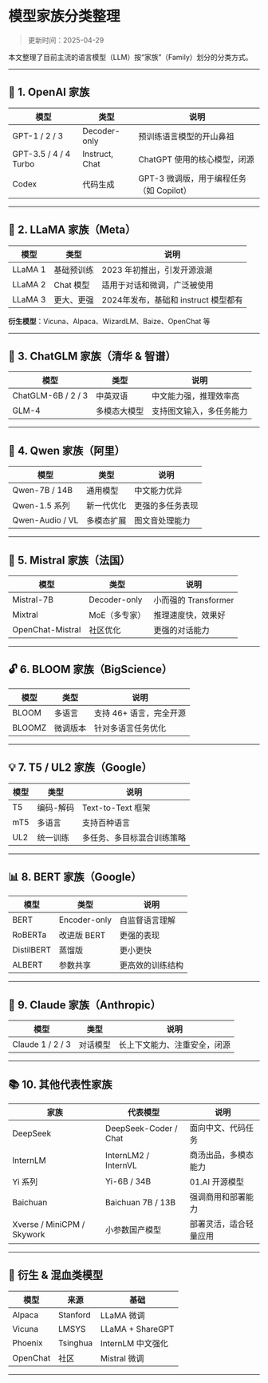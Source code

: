 # 模型家族分类整理

> 更新时间：2025-04-29

本文整理了目前主流的语言模型（LLM）按“家族”（Family）划分的分类方式。

---

## 🧬 1. OpenAI 家族

| 模型 | 类型 | 说明 |
|------|------|------|
| GPT-1 / 2 / 3 | Decoder-only | 预训练语言模型的开山鼻祖 |
| GPT-3.5 / 4 / 4 Turbo | Instruct, Chat | ChatGPT 使用的核心模型，闭源 |
| Codex | 代码生成 | GPT-3 微调版，用于编程任务（如 Copilot） |

---

## 🦙 2. LLaMA 家族（Meta）

| 模型 | 类型 | 说明 |
|------|------|------|
| LLaMA 1 | 基础预训练 | 2023 年初推出，引发开源浪潮 |
| LLaMA 2 | Chat 模型 | 适用于对话和微调，广泛被使用 |
| LLaMA 3 | 更大、更强 | 2024年发布，基础和 instruct 模型都有 |

**衍生模型**：Vicuna、Alpaca、WizardLM、Baize、OpenChat 等

---

## 🐲 3. ChatGLM 家族（清华 & 智谱）

| 模型 | 类型 | 说明 |
|------|------|------|
| ChatGLM-6B / 2 / 3 | 中英双语 | 中文能力强，推理效率高 |
| GLM-4 | 多模态大模型 | 支持图文输入，多任务能力 |

---

## 🐼 4. Qwen 家族（阿里）

| 模型 | 类型 | 说明 |
|------|------|------|
| Qwen-7B / 14B | 通用模型 | 中文能力优异 |
| Qwen-1.5 系列 | 新一代优化 | 更强的多任务表现 |
| Qwen-Audio / VL | 多模态扩展 | 图文音处理能力 |

---

## 🦅 5. Mistral 家族（法国）

| 模型 | 类型 | 说明 |
|------|------|------|
| Mistral-7B | Decoder-only | 小而强的 Transformer |
| Mixtral | MoE（多专家） | 推理速度快，效果好 |
| OpenChat-Mistral | 社区优化 | 更强的对话能力 |

---

## 🔓 6. BLOOM 家族（BigScience）

| 模型 | 类型 | 说明 |
|------|------|------|
| BLOOM | 多语言 | 支持 46+ 语言，完全开源 |
| BLOOMZ | 微调版本 | 针对多语言任务优化 |

---

## 💡 7. T5 / UL2 家族（Google）

| 模型 | 类型 | 说明 |
|------|------|------|
| T5 | 编码-解码 | Text-to-Text 框架 |
| mT5 | 多语言 | 支持百种语言 |
| UL2 | 统一训练 | 多任务、多目标混合训练策略 |

---

## 📊 8. BERT 家族（Google）

| 模型 | 类型 | 说明 |
|------|------|------|
| BERT | Encoder-only | 自监督语言理解 |
| RoBERTa | 改进版 BERT | 更强的表现 |
| DistilBERT | 蒸馏版 | 更小更快 |
| ALBERT | 参数共享 | 更高效的训练结构 |

---

## 📘 9. Claude 家族（Anthropic）

| 模型 | 类型 | 说明 |
|------|------|------|
| Claude 1 / 2 / 3 | 对话模型 | 长上下文能力、注重安全，闭源 |

---

## 📚 10. 其他代表性家族

| 家族 | 代表模型 | 说明 |
|------|----------|------|
| DeepSeek | DeepSeek-Coder / Chat | 面向中文、代码任务 |
| InternLM | InternLM2 / InternVL | 商汤出品，多模态能力 |
| Yi 系列 | Yi-6B / 34B | 01.AI 开源模型 |
| Baichuan | Baichuan 7B / 13B | 强调商用和部署能力 |
| Xverse / MiniCPM / Skywork | 小参数国产模型 | 部署灵活，适合轻量应用 |

---

## 🧩 衍生 & 混血类模型

| 模型 | 来源 | 基础 |
|------|------|------|
| Alpaca | Stanford | LLaMA 微调 |
| Vicuna | LMSYS | LLaMA + ShareGPT |
| Phoenix | Tsinghua | InternLM 中文强化 |
| OpenChat | 社区 | Mistral 微调 |

---
